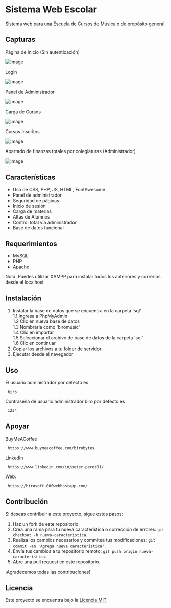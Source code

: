 # Sistema Web Escolar
Sistema web para una Escuela de Cursos de Música o de propósito general.


## Capturas
Página de Inicio (Sin autenticación)

![image](https://github.com/PeterPerez01/sistema_escuela-cursos/assets/56180954/d6d5fc67-c524-4eef-b3b4-2be83da36bff)

Login

![image](https://github.com/PeterPerez01/sistema_escuela-cursos/assets/56180954/c5992b7d-a216-4228-a578-cc50a0bca547)

Panel de Administrador

![image](https://github.com/PeterPerez01/sistema_escuela-cursos/assets/56180954/834ab2f0-3979-4952-ab8d-97eda9b1e926)

Carga de Cursos

![image](https://github.com/PeterPerez01/sistema_escuela-cursos/assets/56180954/6464b3cd-59b5-4cfa-9958-83e92edd40ff)

Cursos Inscritos

![image](https://github.com/PeterPerez01/sistema_escuela-cursos/assets/56180954/a126ae4e-3d6a-491b-b5c3-a828ed6b9def)

Apartado de finanzas totales por colegiaturas (Administrador)

![image](https://github.com/PeterPerez01/sistema_escuela-cursos/assets/56180954/12c6110e-921e-45cf-b900-cee85a01d846)


## Características
- Uso de CSS, PHP, JS, HTML, FontAwesome
- Panel de administrador
- Seguridad de páginas
- Inicio de sesión
- Carga de materias
- Altas de Alumnos
- Control total vía administrador
- Base de datos funcional

## Requerimientos
- MySQL
- PHP
- Apache

Nota: Puedes utilizar XAMPP para instalar todos los anteriores y correrlos desde el localhost


## Instalación

1. Instalar la base de datos que se encuentra en la carpeta 'sql'<br>
  1.1 Ingresa a PhpMyAdmin<br>
  1.2 Clic en nueva base de datos<br>
  1.3 Nombrarla como 'biromusic'<br>
  1.4 Clic en importar<br>
  1.5 Seleccionar el archivo de base de datos de la carpeta 'sql'<br>
  1.6 Clic en continuar<br>
2. Copiar los archivos a tu folder de servidor
3. Ejecutar desde el navegador

## Uso
El usuario administrador por defecto es <pre><code> biro </code></pre>
Contraseña de usuario administrador biro por defecto es <pre><code> 1234 </code></pre>


## Apoyar
BuyMeACoffee
<pre><code> https://www.buymeacoffee.com/birobytes </code></pre>

LinkedIn
<pre><code> https://www.linkedin.com/in/peter-perez01/ </code></pre>

Web:
<pre><code> https://birosoft.000webhostapp.com/ </code></pre>


## Contribución

Si deseas contribuir a este proyecto, sigue estos pasos:

1. Haz un fork de este repositorio.
2. Crea una rama para tu nueva característica o corrección de errores: `git checkout -b nueva-caracteristica`.
3. Realiza los cambios necesarios y commitea tus modificaciones: `git commit -am 'Agrega nueva característica'`.
4. Envía tus cambios a tu repositorio remoto: `git push origin nueva-caracteristica`.
5. Abre una pull request en este repositorio.

¡Agradecemos todas las contribuciones!

## Licencia

Este proyecto se encuentra bajo la [Licencia MIT](LICENSE).
